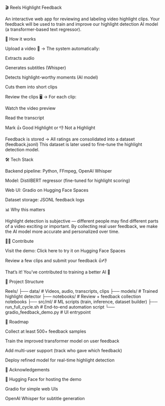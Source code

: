 🎬 Reels Highlight Feedback

An interactive web app for reviewing and labeling video highlight clips.
Your feedback will be used to train and improve our highlight detection AI model (a transformer-based text regressor).

🚀 How it works

Upload a video 🎥 → The system automatically:

Extracts audio

Generates subtitles (Whisper)

Detects highlight-worthy moments (AI model)

Cuts them into short clips

Review the clips 🖥️ → For each clip:

Watch the video preview

Read the transcript

Mark 👍 Good Highlight or 👎 Not a Highlight

Feedback is stored → All ratings are consolidated into a dataset (feedback.jsonl)
This dataset is later used to fine-tune the highlight detection model.

🛠️ Tech Stack

Backend pipeline: Python, FFmpeg, OpenAI Whisper

Model: DistilBERT regressor (fine-tuned for highlight scoring)

Web UI: Gradio
on Hugging Face Spaces

Dataset storage: JSONL feedback logs

📊 Why this matters

Highlight detection is subjective — different people may find different parts of a video exciting or important.
By collecting real user feedback, we make the AI model more accurate and personalized over time.

👩‍💻 Contribute

Visit the demo: Click here to try it on Hugging Face Spaces

Review a few clips and submit your feedback 👍👎

That’s it! You’ve contributed to training a better AI 🎉

📂 Project Structure

Reels/
├── data/ # Videos, audio, transcripts, clips
├── models/ # Trained highlight detector
├── notebooks/ # Review + feedback collection notebooks
├── src/ml/ # ML scripts (train, inference, dataset builder)
├── run_full_cycle.sh # End-to-end automation script
└── gradio_feedback_demo.py # UI entrypoint


🔮 Roadmap

 Collect at least 500+ feedback samples

 Train the improved transformer model on user feedback

 Add multi-user support (track who gave which feedback)

 Deploy refined model for real-time highlight detection

🙌 Acknowledgements

🤗 Hugging Face
 for hosting the demo

Gradio
 for simple web UIs

OpenAI Whisper
 for subtitle generation
